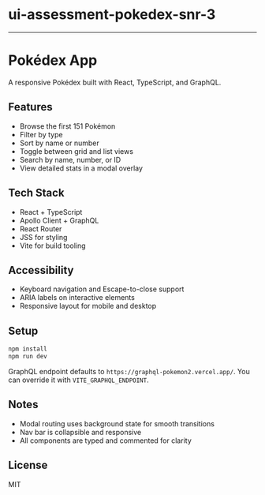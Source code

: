 # ui-assessment-pokedex-snr-3
-----------------------------
# Pokédex App

A responsive Pokédex built with React, TypeScript, and GraphQL.

## Features

- Browse the first 151 Pokémon
- Filter by type
- Sort by name or number
- Toggle between grid and list views
- Search by name, number, or ID
- View detailed stats in a modal overlay

## Tech Stack

- React + TypeScript
- Apollo Client + GraphQL
- React Router
- JSS for styling
- Vite for build tooling

## Accessibility

- Keyboard navigation and Escape-to-close support
- ARIA labels on interactive elements
- Responsive layout for mobile and desktop

## Setup

```bash
npm install
npm run dev
```

GraphQL endpoint defaults to `https://graphql-pokemon2.vercel.app/`. You can override it with `VITE_GRAPHQL_ENDPOINT`.

## Notes

- Modal routing uses background state for smooth transitions
- Nav bar is collapsible and responsive
- All components are typed and commented for clarity

## License

MIT

